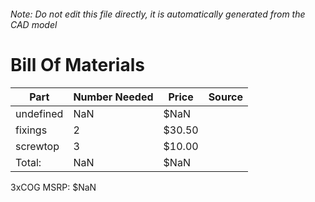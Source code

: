###### Note: Do not edit this file directly, it is automatically generated from the CAD model 
# Bill Of Materials 
 |Part|Number Needed|Price|Source| 
 |----|----------|-----|-----|
|undefined|NaN|$NaN||
|fixings|2|$30.50||
|screwtop|3|$10.00||
|Total: |NaN|$NaN| |

 3xCOG MSRP: $NaN